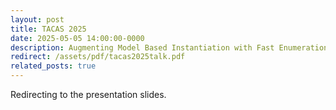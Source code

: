 ```yaml
---
layout: post
title: TACAS 2025
date: 2025-05-05 14:00:00-0000
description: Augmenting Model Based Instantiation with Fast Enumeration in SMT
redirect: /assets/pdf/tacas2025talk.pdf
related_posts: true
---
```


Redirecting to the presentation slides.
